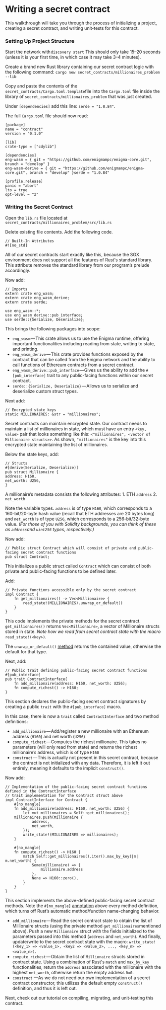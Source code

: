 # Writing a secret contract

This walkthrough will take you through the process of initializing a project, creating a secret contract, and writing unit-tests for this contract. 
### Setting Up Project Structure
Start the network with `discovery start`
This should only take 15–20 seconds (unless it is your first time, in which case it may take 3–4 minutes).

Create a brand new Rust library containing our secret contract logic with the following command:
`cargo new secret_contracts/millionaires_problem --lib`

Copy and paste the contents of the `secret_contracts/Cargo.toml.template`file into the `Cargo.toml` file inside the library of `secret_contracts/millionaires_problem` that was just created. 

Under `[dependencies]` add this line: `serde = "1.0.84"`.

The full `Cargo.toml` file should now read:

	
	[package]
	name = "contract"  
	version = "0.1.0"  

	[lib]  
	crate-type = ["cdylib"] 
	
	[dependencies]  
	eng-wasm = { git = "https://github.com/enigmampc/enigma-core.git", branch = "develop" }  
	eng-wasm-derive = { git = "https://github.com/enigmampc/enigma-core.git", branch = "develop" }serde = "1.0.84"

	[profile.release]  
	panic = "abort"  
	lto = true  
	opt-level = "z"
    


### Writing the Secret Contract

Open the `lib.rs` file located at `secret_contracts/millionaires_problem/src/lib.rs`

Delete existing file contents.  Add the following code.

    // Built-In Attributes
    #![no_std]

All of our secret contracts start exactly like this, because the SGX environment does not support all the features of Rust's standard library. This attribute removes the standard library from our program’s prelude accordingly.

Now add:

	// Imports
	extern crate eng_wasm;
	extern crate eng_wasm_derive;
	extern crate serde;
	
	use eng_wasm::*;
	use eng_wasm_derive::pub_interface;
	use serde::{Serialize, Deserialize};
	
This brings the following packages into scope:

-   `eng_wasm` — This crate allows us to use the Enigma runtime, offering important functionalities including reading from state, writing to state, and printing.
-   `eng_wasm_derive` — This crate provides functions exposed by the contract that can be called from the Enigma network and the ability to call functions of Ethereum contracts from a secret contract.
-   `eng_wasm_derive::pub_interface` — Gives us the ability to add the  `#[pub_interface]`  trait to any public-facing functions within our secret contract. 
-   `serde::{Serialize, Deserialize}` — Allows us to serialize and deserialize custom struct types.

Next add:

	// Encrypted state keys
	static MILLIONAIRES: &str = "millionaires";
	
Secret contracts can maintain encrypted state. Our contract needs to maintain a list of millionaires in state, which must have an entry `<key, value>` pair that looks something like this: `<"millionaires", <vector of Millionaire structs>>`. As shown, `"millionaires"` is the key into this encrypted state maintaining the list of millionaires.
	
Below the state keys, add:

	// Structs
	#[derive(Serialize, Deserialize)]
	pub struct Millionaire {
	address: H160,
	net_worth: U256,
	}

A millionaire’s metadata consists the following attributes: 
	1. ETH `address` 
	2.  `net_worth`

Note the variable types.  `address` is of type `H160`, which corresponds to a 160-bit/20-byte hash value (recall that ETH addresses are 20 bytes long) and `net_worth` is of type `U256`, which corresponds to a 256-bit/32-byte value. 
	*(For those of you with Solidity backgrounds, you can think of these as `address`and `uint256` types, respectively.)*

Now add:

	// Public struct Contract which will consist of private and public-	facing secret contract functions
	pub struct Contract;

This initializes a public struct called `Contract` which can consist of both private and public-facing functions to be defined later.
	
Add:

	// Private functions accessible only by the secret contract
	impl Contract {
		fn get_millionaires() -> Vec<Millionaire> {
			read_state!(MILLIONAIRES).unwrap_or_default()
		}
	}

This code implements the private methods for the secret contract. `get_millionaires()` returns `Vec<Millionaire>`, a vector of Millionaire structs stored in state. 
*Note how we read from secret contract state with the macro* `read_state!(<key>)`. 

The  `unwrap_or_default()`  [method](https://medium.com/r/?url=https://doc.rust-lang.org/std/option/enum.Option.html#method.unwrap_or_default) returns the contained value, otherwise the default for that type.
	
Next, add:

	// Public trait defining public-facing secret contract functions
	#[pub_interface]
	pub trait ContractInterface{
		fn add_millionaire(address: H160, net_worth: U256);
		fn compute_richest() -> H160;
	}
	
This section declares the public-facing secret contract signatures by creating a public  `trait`  with the  `#[pub_interface]`  macro. 

In this case, there is now a  `trait`  called  `ContractInterface`  and two method definitions:

-   `add_millionaire` — Add/register a new millionaire with an Ethereum address (`H160`) and net worth (`U256`)
-   `compute_richest` — Computes the richest millionaire. This takes no parameters (will only read from state) and returns the richest millionaire’s address, which is of type  `H160`
-   `construct` — This is actually not present in this secret contract, because the contract is not initialized with any data. Therefore, it is left it out entirely, meaning it defaults to the implicit  `construct()`.

Now add:

	// Implementation of the public-facing secret contract functions defined in the ContractInterface
	// trait implementation for the Contract struct above
	impl ContractInterface for Contract {
	    #[no_mangle]
	    fn add_millionaire(address: H160, net_worth: U256) {
	        let mut millionaires = Self::get_millionaires();
        millionaires.push(Millionaire {
	            address,
	            net_worth,
	        });
	        write_state!(MILLIONAIRES => millionaires);
	    }

	    #[no_mangle]
	    fn compute_richest() -> H160 {
	        match Self::get_millionaires().iter().max_by_key(|m| m.net_worth) {
	            Some(millionaire) => {
	                millionaire.address
	            },
	            None => H160::zero(),
	        }
	    }
	}

This section implements the above-defined public-facing secret contract methods. Note the  `#[no_mangle]` [annotation](%28https://medium.com/r/?url=https://doc.rust-lang.org/book/ch19-01-unsafe-rust.html?highlight=no_mangle#calling-an-unsafe-function-or-method%29) above every method definition, which turns off Rust’s automatic method/function name-changing behavior.

-   `add_millionaire` — Read the secret contract state to obtain the list of Millionaire structs (using the private method  `get_millionaires`mentioned above). Push a new  `Millionaire`  struct with the fields initialized to the parameters passed into this method (`address`  and  `net_worth`).  And finally,  update/write to the secret contract state with the macro: `write_state!(<key_1> => <value_1>, <key2 => <value_2>, ..., <key_n> => <value_n>)`.
-   `compute_richest` — Obtain the list of  `Millionaire`  structs stored in contract state. Using a combination of Rust's `match`  and  `max_by_key`  functionalities, return the  `address`  associated with the millionaire with the highest  `net_worth`, otherwise return the empty address  `0x0`.
-   `construct`  —As we do not need our own implementation of a secret contract constructor, this utilizes the default empty  `construct()`  definition, and thus it is left out.

Next, check out our tutorial on compiling, migrating, and unit-testing this contract.